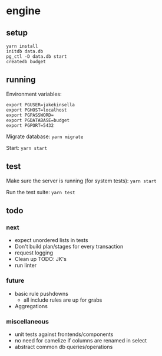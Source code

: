 # engine

## setup
`yarn install`  
`initdb data.db`  
`pg_ctl -D data.db start`  
`createdb budget`  

## running

Environment variables:
```
export PGUSER=jakekinsella
export PGHOST=localhost
export PGPASSWORD=
export PGDATABASE=budget
export PGPORT=5432
```

Migrate database:
`yarn migrate`

Start:
`yarn start`

## test
Make sure the server is running (for system tests):
`yarn start`

Run the test suite:
`yarn test`

## todo

### next
 - expect unordered lists in tests
 - Don't build plan/stages for every transaction
 - request logging
 - Clean up TODO: JK's
 - run linter

### future
 - basic rule pushdowns
   - all include rules are up for grabs
 - Aggregations

### miscellaneous
 - unit tests against frontends/components
 - no need for camelize if columns are renamed in select
 - abstract common db queries/operations
